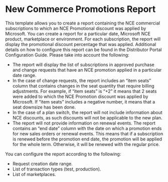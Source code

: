 # New Commerce Promotions Report

This template allows you to create a report containing the NCE commercial subscriptions to which an NCE Promotional
discount was applied by Microsoft. You can create a report for a particular date, Microsoft NCE product, marketplace or
environment. For each subscription, the report will display the promotional discount percentage that was applied.
Additional details on how to configure this report can be found in the Distributor Portal Configuration Guide. Please
take into account the following:

* The report will display the list of subscriptions in approved purchase and change requests that have an NCE promotion applied
  in a particular date range.
* In the case of change requests, the report includes an “item seats” column that contains changes in the seat quantity
  that require billing adjustments. For example, if “item seats” is “+2” it means that 2 seats were added to which the
  NCE Promotion discount was applied by Microsoft. If “item seats” includes a negative number, it means that a seat
  downsize has been done.
* In the case of a plan switch, the report will not include information about NCE discounts, as such discounts will not
  be applicable to the new plan.
* The report will not provide information on renewal events. The report contains an “end date” column with the date on
  which a promotion ends for new sales orders or renewal events. This means that if a subscription is renewed before the
  promotion end date, the promotion will be applied for the whole term. Otherwise, it will be renewed with the regular
  price.

You can configure the report according to the following:

* Request creation date range.
* List of transaction types (test, production).
* List of marketplaces.

